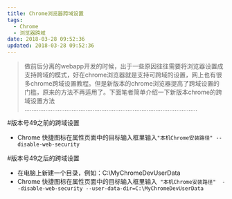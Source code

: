 ```yaml
---
title: Chrome浏览器跨域设置
tags:
  - Chrome
  - 浏览器跨域
date: 2018-03-28 09:52:36
updated: 2018-03-28 09:52:36
---
```


> 做前后分离的webapp开发的时候，出于一些原因往往需要将浏览器设置成支持跨域的模式，好在chrome浏览器就是支持可跨域的设置，网上也有很多chrome跨域设置教程。但是新版本的chrome浏览器提高了跨域设置的门槛，原来的方法不再适用了。下面笔者简单介绍一下新版本chrome的跨域设置方法
...................................................................................................

#版本号49之前的跨域设置
- Chrome 快捷图标在属性页面中的目标输入框里输入` "本机Chrome安装路径" --disable-web-security  `

#版本号49之后的跨域设置
- 在电脑上新建一个目录，例如：C:\MyChromeDevUserData
- Chrome 快捷图标在属性页面中的目标输入框里输入` "本机Chrome安装路径"  --disable-web-security --user-data-dir=C:\MyChromeDevUserData`